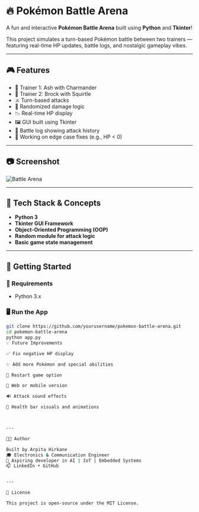 # 🔥 Pokémon Battle Arena

A fun and interactive **Pokémon Battle Arena** built using **Python** and **Tkinter**!

This project simulates a turn-based Pokémon battle between two trainers — featuring real-time HP updates, battle logs, and nostalgic gameplay vibes.

---

## 🎮 Features

- 👤 Trainer 1: Ash with Charmander  
- 👤 Trainer 2: Brock with Squirtle  
- ⚔️ Turn-based attacks  
- 🧠 Randomized damage logic  
- 📉 Real-time HP display  
- 🖼️ GUI built using Tkinter  
- 📝 Battle log showing attack history  
- 🐛 Working on edge case fixes (e.g., HP < 0)

---

## 📷 Screenshot

![Battle Arena](screenshot.png)

---

## 🧠 Tech Stack & Concepts

- **Python 3**
- **Tkinter GUI Framework**
- **Object-Oriented Programming (OOP)**
- **Random module for attack logic**
- **Basic game state management**

---

## 🚀 Getting Started

### 🔧 Requirements

- Python 3.x

### 🖥️ Run the App

```bash
git clone https://github.com/yourusername/pokemon-battle-arena.git
cd pokemon-battle-arena
python app.py
💡 Future Improvements

✅ Fix negative HP display

✨ Add more Pokémon and special abilities

🔁 Restart game option

📱 Web or mobile version

🔊 Attack sound effects

🎨 Health bar visuals and animations



---

👩‍💻 Author

Built by Arpita Hirkane
🎓 Electronics & Communication Engineer
💼 Aspiring developer in AI | IoT | Embedded Systems
📫 LinkedIn • GitHub


---

📄 License

This project is open-source under the MIT License.